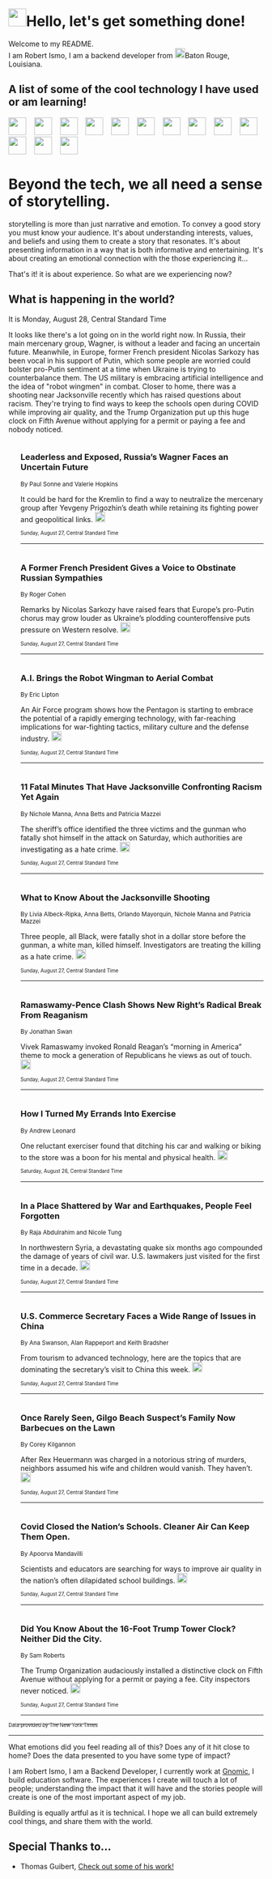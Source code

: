 <h1><img src="https://emojis.slackmojis.com/emojis/images/1643514375/3493/hot-coffee.gif?1643514375" width="35"/>Hello, let's get something done!</h1>

<p>Welcome to my README.<br/>
I am Robert Ismo, I am a backend developer from <img src="https://emojis.slackmojis.com/emojis/images/1638395689/50435/moulin_rouge.png?1638395689" width="20"/>Baton Rouge, Louisiana.</p>
<h2>A list of some of the cool technology I have used or am learning!</h2>
<p>
<img src="https://emojis.slackmojis.com/emojis/images/1643516091/21142/meow_bongotap.gif?1643516091" width="35" alt="">
<img src="https://img.shields.io/badge/Favorite%20Frontend%20Framework-SvelteKit-f83903" alt="">
<img src="https://img.shields.io/badge/Second%20Favorite-Vue-40b581" alt="">
<img src="https://img.shields.io/badge/Most%20Used%20Runtime-Nodejs-78b061" alt="">
<img src="https://emojis.slackmojis.com/emojis/images/1643517416/34482/fire.gif?1643517416" width="35" alt="">
<img src="https://img.shields.io/badge/Javascript%20But%20Better-Typescript-0078ca" alt="">
<img src="https://img.shields.io/badge/Favorite%20Language-Elixir-3e244d" alt="">
<img src="https://img.shields.io/badge/Containerize%20Everything-Docker-6ac9ef" alt="">
<img src="https://emojis.slackmojis.com/emojis/images/1643514596/5999/meow_party.gif?1643514596" width="35" alt="">
<img src="https://img.shields.io/badge/API%20Love%20Language-Graphql-de32a5" alt="">
<img src="https://img.shields.io/badge/Our%20Favorite%20Version%20Controller-Git-e94f33" alt="">
<img src="https://img.shields.io/badge/Favorite%20Database-Redis-d42d1d" alt="">
<img src="https://emojis.slackmojis.com/emojis/images/1643514559/5584/deployparrot.gif?1643514559" width="35" alt="">
<img src="https://img.shields.io/badge/Container%20Interstate-RabbitMQ-f66200" alt="">
<img src="https://img.shields.io/badge/Gotta%20Learn-Kubernetes-316adf" alt="">
<img src="https://img.shields.io/badge/Really%20Mature%20Now-WASM-654fef" alt="">
<img src="https://emojis.slackmojis.com/emojis/images/1666642497/61942/dance_vibe.gif?1666642497" width="35" alt="">
<img src="https://img.shields.io/badge/For%20My%20M1-ARM64-657d96" alt="">
<img src="https://img.shields.io/badge/Loving%20This%20So%20Much-TailwindCSS-17bcb5" alt="">
<img src="https://img.shields.io/badge/Cool%20Build%20Tool-Vite-f9cb24" alt="">
<img src="https://emojis.slackmojis.com/emojis/images/1669231376/62819/working-on-it.gif?1669231376" width="35" alt="">
<img src="https://img.shields.io/badge/Fun%20and%20Easy%20Database-MongoDB-5f8c49" alt="">
<img src="https://img.shields.io/badge/JS%20Life%20Support-NPM-c73737" alt="">
<img src="https://img.shields.io/badge/I%20Liked%20It-DynamoDB-0073b9" alt="">
<img src="https://emojis.slackmojis.com/emojis/images/1643514045/46/question.gif?1643514045" width="35" alt="">
<img src="https://img.shields.io/badge/cool-React-60d6f9" alt="">
<img src="https://img.shields.io/badge/Future%20Big%20Project-Lambda-f37e00" alt="">
<img src="https://img.shields.io/badge/NPM%20But%20Better-PNPM-f1aa07" alt="">
<img src="https://emojis.slackmojis.com/emojis/images/1643514943/9662/fbwow.gif?1643514943" width="35" alt="">
<img src="https://img.shields.io/badge/First%20Language-C-662079" alt="">
<img src="https://img.shields.io/badge/Where%20I%20Deploy%20Frontend-Vercel-000000" alt="">
<img src="https://img.shields.io/badge/Who%20Does%20not%20Want%20an%20App-Swift-f9492a" alt="">
<img src="https://emojis.slackmojis.com/emojis/images/1643514058/151/javascript.png?1643514058" width="35" alt="">
<img src="https://img.shields.io/badge/cool-Python-fbd542" alt="">
<img src="https://img.shields.io/badge/Favorite%20Something-Stripe-656cdc" alt="">
<img src="https://img.shields.io/badge/Of%20Course-HTML5-ed6327" alt="">
<img src="https://emojis.slackmojis.com/emojis/images/1660415405/60731/bomb.gif?1660415405" width="35" alt="">
<img src="https://img.shields.io/badge/hate-CSS-2964ec" alt="">
<img src="https://img.shields.io/badge/Learning-CircleCI-141215" alt="">
<img src="https://img.shields.io/badge/Learning-Rust-fbbb3b" alt="">
<img src="https://emojis.slackmojis.com/emojis/images/1660415397/60712/writing-hand.gif?1660415397" width="35" alt="">
<img src="https://img.shields.io/badge/Dev%20Browser%20of%20Choice-Firefox-cc4e26" alt="">
<img src="https://img.shields.io/badge/Recoverying%20From%20Windows-UNIX-1781e3" alt="">
<img src="https://img.shields.io/badge/LOVE-LogSeq-90c1c2" alt="">
<img src="https://emojis.slackmojis.com/emojis/images/1643514066/223/kirby.gif?1643514066" width="35" alt="">
<img src="https://img.shields.io/badge/Daily%20Driver-MacOS-e6e6e8" alt="">
<img src="https://img.shields.io/badge/Git%20Server-Github-000000" alt="">
<img src="https://img.shields.io/badge/enjoyable-EC2-f17428" alt="">
<img src="https://emojis.slackmojis.com/emojis/images/1643514239/2069/excited.gif?1643514239" width="35" alt="">
</p>
<h1>Beyond the tech, we all need a sense of storytelling.</h1>
<p>storytelling is more than just narrative and emotion. To convey a good story you must know your audience. It's about understanding interests, values, and beliefs and using them to create a story that resonates. It's about presenting information in a way that is both informative and entertaining. It's about creating an emotional connection with the those experiencing it...</p>
<p>That's it! it is about experience. So what are we experiencing now?</p>
<h2>What is happening in the world?</h2>
<p>It is Monday, August 28, Central Standard Time</p>
<p>
It looks like there&#39;s a lot going on in the world right now. In Russia, their main mercenary group, Wagner, is without a leader and facing an uncertain future. Meanwhile, in Europe, former French president Nicolas Sarkozy has been vocal in his support of Putin, which some people are worried could bolster pro-Putin sentiment at a time when Ukraine is trying to counterbalance them. The US military is embracing artificial intelligence and the idea of &quot;robot wingmen&quot; in combat. Closer to home, there was a shooting near Jacksonville recently which has raised questions about racism. They&#39;re trying to find ways to keep the schools open during COVID while improving air quality, and the Trump Organization put up this huge clock on Fifth Avenue without applying for a permit or paying a fee and nobody noticed.</p>
<ol>
<img src="https://img.shields.io/badge/-world-blue" alt="">
<h3>Leaderless and Exposed, Russia’s Wagner Faces an Uncertain Future</h3>
<sub>By Paul Sonne and Valerie Hopkins</sub>
<p>It could be hard for the Kremlin to find a way to neutralize the mercenary group after Yevgeny Prigozhin’s death while retaining its fighting power and geopolitical links.  <a href="https://nyti.ms/3qEQPM0"><img src="https://developer.nytimes.com/files/poweredby_nytimes_30b.png?v=1583354208352" height="20"></a></p>
<sub><sub>Sunday, August 27, Central Standard Time</sub></sub>
<hr/>
<img src="https://img.shields.io/badge/-world-blue" alt="">
<h3>A Former French President Gives a Voice to Obstinate Russian Sympathies</h3>
<sub>By Roger Cohen</sub>
<p>Remarks by Nicolas Sarkozy have raised fears that Europe’s pro-Putin chorus may grow louder as Ukraine’s plodding counteroffensive puts pressure on Western resolve.  <a href="https://nyti.ms/44sXpmg"><img src="https://developer.nytimes.com/files/poweredby_nytimes_30b.png?v=1583354208352" height="20"></a></p>
<sub><sub>Sunday, August 27, Central Standard Time</sub></sub>
<hr/>
<img src="https://img.shields.io/badge/-us-blue" alt="">
<h3>A.I. Brings the Robot Wingman to Aerial Combat</h3>
<sub>By Eric Lipton</sub>
<p>An Air Force program shows how the Pentagon is starting to embrace the potential of a rapidly emerging technology, with far-reaching implications for war-fighting tactics, military culture and the defense industry.  <a href="https://nyti.ms/3KY2XyC"><img src="https://developer.nytimes.com/files/poweredby_nytimes_30b.png?v=1583354208352" height="20"></a></p>
<sub><sub>Sunday, August 27, Central Standard Time</sub></sub>
<hr/>
<img src="https://img.shields.io/badge/-us-blue" alt="">
<h3>11 Fatal Minutes That Have Jacksonville Confronting Racism Yet Again</h3>
<sub>By Nichole Manna, Anna Betts and Patricia Mazzei</sub>
<p>The sheriff’s office identified the three victims and the gunman who fatally shot himself in the attack on Saturday, which authorities are investigating as a hate crime.  <a href="https://nyti.ms/3svwd9q"><img src="https://developer.nytimes.com/files/poweredby_nytimes_30b.png?v=1583354208352" height="20"></a></p>
<sub><sub>Sunday, August 27, Central Standard Time</sub></sub>
<hr/>
<img src="https://img.shields.io/badge/-us-blue" alt="">
<h3>What to Know About the Jacksonville Shooting</h3>
<sub>By Livia Albeck-Ripka, Anna Betts, Orlando Mayorquin, Nichole Manna and Patricia Mazzei</sub>
<p>Three people, all Black, were fatally shot in a dollar store before the gunman, a white man, killed himself. Investigators are treating the killing as a hate crime.  <a href="https://nyti.ms/3PdnhgL"><img src="https://developer.nytimes.com/files/poweredby_nytimes_30b.png?v=1583354208352" height="20"></a></p>
<sub><sub>Sunday, August 27, Central Standard Time</sub></sub>
<hr/>
<img src="https://img.shields.io/badge/-us-blue" alt="">
<h3>Ramaswamy-Pence Clash Shows New Right’s Radical Break From Reaganism</h3>
<sub>By Jonathan Swan</sub>
<p>Vivek Ramaswamy invoked Ronald Reagan’s “morning in America” theme to mock a generation of Republicans he views as out of touch.  <a href="https://nyti.ms/44v6oUd"><img src="https://developer.nytimes.com/files/poweredby_nytimes_30b.png?v=1583354208352" height="20"></a></p>
<sub><sub>Sunday, August 27, Central Standard Time</sub></sub>
<hr/>
<img src="https://img.shields.io/badge/-well-blue" alt="">
<h3>How I Turned My Errands Into Exercise</h3>
<sub>By Andrew Leonard</sub>
<p>One reluctant exerciser found that ditching his car and walking or biking to the store was a boon for his mental and physical health.  <a href="https://nyti.ms/47MkQKl"><img src="https://developer.nytimes.com/files/poweredby_nytimes_30b.png?v=1583354208352" height="20"></a></p>
<sub><sub>Saturday, August 26, Central Standard Time</sub></sub>
<hr/>
<img src="https://img.shields.io/badge/-world-blue" alt="">
<h3>In a Place Shattered by War and Earthquakes, People Feel Forgotten</h3>
<sub>By Raja Abdulrahim and Nicole Tung</sub>
<p>In northwestern Syria, a devastating quake six months ago compounded the damage of years of civil war. U.S. lawmakers just visited for the first time in a decade.  <a href="https://nyti.ms/47RRD0q"><img src="https://developer.nytimes.com/files/poweredby_nytimes_30b.png?v=1583354208352" height="20"></a></p>
<sub><sub>Sunday, August 27, Central Standard Time</sub></sub>
<hr/>
<img src="https://img.shields.io/badge/-business-blue" alt="">
<h3>U.S. Commerce Secretary Faces a Wide Range of Issues in China</h3>
<sub>By Ana Swanson, Alan Rappeport and Keith Bradsher</sub>
<p>From tourism to advanced technology, here are the topics that are dominating the secretary’s visit to China this week.  <a href="https://nyti.ms/44rD1SL"><img src="https://developer.nytimes.com/files/poweredby_nytimes_30b.png?v=1583354208352" height="20"></a></p>
<sub><sub>Sunday, August 27, Central Standard Time</sub></sub>
<hr/>
<img src="https://img.shields.io/badge/-nyregion-blue" alt="">
<h3>Once Rarely Seen, Gilgo Beach Suspect’s Family Now Barbecues on the Lawn</h3>
<sub>By Corey Kilgannon</sub>
<p>After Rex Heuermann was charged in a notorious string of murders, neighbors assumed his wife and children would vanish. They haven’t.  <a href="https://nyti.ms/44oxzjr"><img src="https://developer.nytimes.com/files/poweredby_nytimes_30b.png?v=1583354208352" height="20"></a></p>
<sub><sub>Sunday, August 27, Central Standard Time</sub></sub>
<hr/>
<img src="https://img.shields.io/badge/-health-blue" alt="">
<h3>Covid Closed the Nation’s Schools. Cleaner Air Can Keep Them Open.</h3>
<sub>By Apoorva Mandavilli</sub>
<p>Scientists and educators are searching for ways to improve air quality in the nation’s often dilapidated school buildings.  <a href="https://nyti.ms/45Ldm8x"><img src="https://developer.nytimes.com/files/poweredby_nytimes_30b.png?v=1583354208352" height="20"></a></p>
<sub><sub>Sunday, August 27, Central Standard Time</sub></sub>
<hr/>
<img src="https://img.shields.io/badge/-nyregion-blue" alt="">
<h3>Did You Know About the 16-Foot Trump Tower Clock? Neither Did the City.</h3>
<sub>By Sam Roberts</sub>
<p>The Trump Organization audaciously installed a distinctive clock on Fifth Avenue without applying for a permit or paying a fee. City inspectors never noticed.  <a href="https://nyti.ms/3Ec5Qb4"><img src="https://developer.nytimes.com/files/poweredby_nytimes_30b.png?v=1583354208352" height="20"></a></p>
<sub><sub>Sunday, August 27, Central Standard Time</sub></sub>
<hr/>
</ol>
<a href="https://developer.nytimes.com"><sub><sub>Data provided by The New York Times</sub></sub></a>
<hr/>
<p>What emotions did you feel reading all of this? Does any of it hit close to home? Does the data presented to you have some type of impact?</p>
<p>I am Robert Ismo, I am a Backend Developer, I currently work at <a href="https://gnomic.education/">Gnomic</a>, I build education software. The experiences I create will touch a lot of people; understanding the impact that it will have and the stories people will create is one of the most important aspect of my job.</p>
<p>Building is equally artful as it is technical. I hope we all can build extremely cool things, and share them with the world.</p>
<h2>Special Thanks to...</h2>
<ul>
<li>Thomas Guibert, <a href="https://github.com/thmsgbrt/thmsgbrt">Check out some of his work!</a></li>
</ul>